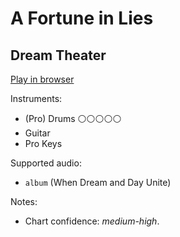 # A Fortune in Lies

## Dream Theater


[Play in browser](http://pages.cs.wisc.edu/~tolly/customs/?title=a-fortune-in-lies&artist=dream-theater)

Instruments:

  * (Pro) Drums ⚪️⚪️⚪️⚪️⚪️
  * Guitar
  * Pro Keys

Supported audio:

  * `album` (When Dream and Day Unite)

Notes:

  * Chart confidence: *medium-high*.

